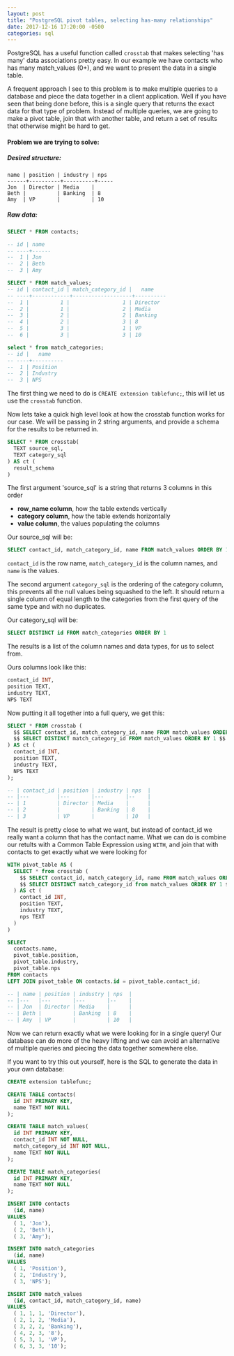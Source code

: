 ```yaml
---
layout: post
title: "PostgreSQL pivot tables, selecting has-many relationships"
date: 2017-12-16 17:20:00 -0500
categories: sql
---
```


PostgreSQL has a useful function called `crosstab` that makes selecting
'has many' data associations pretty easy. In our example we have contacts
who has many match_values (0+), and we want to present the data in a
single table.

A frequent approach I see to this problem is to make multiple queries to a
database and piece the data together in a client application. Well if you have
seen that being done before, this is a single query that returns the exact data
for that type of problem. Instead of multiple queries, we are going to make a
pivot table, join that with another table, and return a set of results that
otherwise might be hard to get.

#### Problem we are trying to solve:

##### Desired structure:
```
name | position | industry | nps
------+----------+----------+-----
Jon  | Director | Media    |
Beth |          | Banking  | 8
Amy  | VP       |          | 10
```

##### Raw data:
```sql
SELECT * FROM contacts;

-- id | name
-- ----+------
--  1 | Jon
--  2 | Beth
--  3 | Amy

SELECT * FROM match_values;
-- id | contact_id | match_category_id |   name
-- ----+------------+-------------------+----------
--  1 |          1 |                 1 | Director
--  2 |          1 |                 2 | Media
--  3 |          2 |                 2 | Banking
--  4 |          2 |                 3 | 8
--  5 |          3 |                 1 | VP
--  6 |          3 |                 3 | 10

select * from match_categories;
-- id |   name
-- ----+----------
--  1 | Position
--  2 | Industry
--  3 | NPS
```

The first thing we need to do is `CREATE extension tablefunc;`, this will let us
use the `crosstab` function.

Now lets take a quick high level look at how the crosstab function works for our case. We will be passing in 2 string arguments, and provide a schema for the
results to be returned in.

```sql
SELECT * FROM crosstab(
  TEXT source_sql,
  TEXT category_sql
) AS ct (
  result_schema
)
```

The first argument 'source_sql' is a string that returns 3 columns in this order
* __row_name column__, how the table extends vertically
* __category column__, how the table extends horizontally
* __value column__, the values populating the columns

Our source_sql will be:
```sql
SELECT contact_id, match_category_id, name FROM match_values ORDER BY 1, 2
```

`contact_id` is the row name, `match_category_id` is the column names, and `name`
is the values.

The second argument `category_sql` is the ordering of the category column, this prevents all
the null values being squashed to the left. It should return a single column of
equal length to the categories from the first query of the same type and with
no duplicates.

Our category_sql will be:

```sql
SELECT DISTINCT id FROM match_categories ORDER BY 1
```

The results is a list of the column names and data types, for us to select from.

Ours columns look like this:
```sql
contact_id INT,
position TEXT,
industry TEXT,
NPS TEXT
```

Now putting it all together into a full query, we get this:

```sql
SELECT * FROM crosstab (
  $$ SELECT contact_id, match_category_id, name FROM match_values ORDER BY 1, 2 $$,
  $$ SELECT DISTINCT match_category_id FROM match_values ORDER BY 1 $$
) AS ct (
  contact_id INT,
  position TEXT,
  industry TEXT,
  NPS TEXT
);

-- | contact_id | position | industry | nps  |
-- |---         |---       |---       |--    |
-- | 1          | Director | Media    |      |
-- | 2          |          | Banking  | 8    |
-- | 3          | VP       |          | 10   |
```

The result is pretty close to what we want, but instead of contact_id we really
want a column that has the contact name. What we can do is combine our retults
with a Common Table Expression using `WITH`, and join that with contacts to get exactly
what we were looking for

```sql
WITH pivot_table AS (
  SELECT * from crosstab (
    $$ SELECT contact_id, match_category_id, name FROM match_values ORDER BY 1 $$,
    $$ SELECT DISTINCT match_category_id from match_values ORDER BY 1 $$
  ) AS ct (
    contact_id INT,
    position TEXT,
    industry TEXT,
    nps TEXT
  )
)

SELECT
  contacts.name,
  pivot_table.position,
  pivot_table.industry,
  pivot_table.nps
FROM contacts
LEFT JOIN pivot_table ON contacts.id = pivot_table.contact_id;

-- | name | position | industry | nps  |
-- |---   |---       |---       |--    |
-- | Jon  | Director | Media    |      |
-- | Beth |          | Banking  | 8    |
-- | Amy  | VP       |          | 10   |
```

Now we can return exactly what we were looking for in a single query! Our
database can do more of the heavy lifting and we can avoid an alternative of
multiple queries and piecing the data together somewhere else.

If you want to try this out yourself, here is the SQL to generate the data in
your own database:

```sql
CREATE extension tablefunc;

CREATE TABLE contacts(
  id INT PRIMARY KEY,
  name TEXT NOT NULL
);

CREATE TABLE match_values(
  id INT PRIMARY KEY,
  contact_id INT NOT NULL,
  match_category_id INT NOT NULL,
  name TEXT NOT NULL
);

CREATE TABLE match_categories(
  id INT PRIMARY KEY,
  name TEXT NOT NULL
);

INSERT INTO contacts
  (id, name)
VALUES
  ( 1, 'Jon'),
  ( 2, 'Beth'),
  ( 3, 'Amy');

INSERT INTO match_categories
  (id, name)
VALUES
  ( 1, 'Position'),
  ( 2, 'Industry'),
  ( 3, 'NPS');

INSERT INTO match_values
  (id, contact_id, match_category_id, name)
VALUES
  ( 1, 1, 1, 'Director'),
  ( 2, 1, 2, 'Media'),
  ( 3, 2, 2, 'Banking'),
  ( 4, 2, 3, '8'),
  ( 5, 3, 1, 'VP'),
  ( 6, 3, 3, '10');
```
